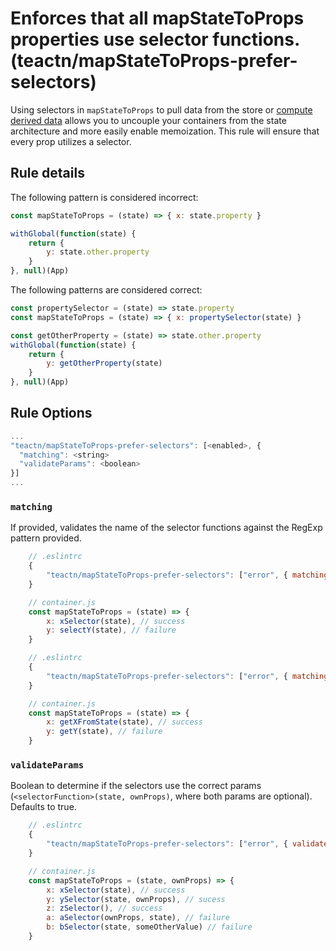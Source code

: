 #  Enforces that all mapStateToProps properties use selector functions. (teactn/mapStateToProps-prefer-selectors)

Using selectors in `mapStateToProps` to pull data from the store or [compute derived data](https://redux.js.org/recipes/computing-derived-data#composing-selectors) allows you to uncouple your containers from the state architecture and more easily enable memoization. This rule will ensure that every prop utilizes a selector.

## Rule details

The following pattern is considered incorrect:

```js
const mapStateToProps = (state) => { x: state.property }
```

```js
withGlobal(function(state) {
    return {
        y: state.other.property
    }
}, null)(App)
```

The following patterns are considered correct:

```js
const propertySelector = (state) => state.property
const mapStateToProps = (state) => { x: propertySelector(state) }
```

```js
const getOtherProperty = (state) => state.other.property
withGlobal(function(state) {
    return {
        y: getOtherProperty(state)
    }
}, null)(App)
```

## Rule Options

```js
...
"teactn/mapStateToProps-prefer-selectors": [<enabled>, {
  "matching": <string>
  "validateParams": <boolean>
}]
...
```

### `matching`
If provided, validates the name of the selector functions against the RegExp pattern provided.

```js
    // .eslintrc
    {
        "teactn/mapStateToProps-prefer-selectors": ["error", { matching: "^.*Selector$"}]
    }

    // container.js
    const mapStateToProps = (state) => {
        x: xSelector(state), // success
        y: selectY(state), // failure
    }
```

```js
    // .eslintrc
    {
        "teactn/mapStateToProps-prefer-selectors": ["error", { matching: "^get.*FromState$"}]
    }

    // container.js
    const mapStateToProps = (state) => {
        x: getXFromState(state), // success
        y: getY(state), // failure
    }
```

### `validateParams`
Boolean to determine if the selectors use the correct params (`<selectorFunction>(state, ownProps)`, where both params are optional). Defaults to true.

```js
    // .eslintrc
    {
        "teactn/mapStateToProps-prefer-selectors": ["error", { validateParams: true }]
    }

    // container.js
    const mapStateToProps = (state, ownProps) => {
        x: xSelector(state), // success
        y: ySelector(state, ownProps), // sucess
        z: zSelector(), // success
        a: aSelector(ownProps, state), // failure
        b: bSelector(state, someOtherValue) // failure
    }
```

